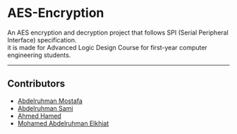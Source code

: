 # AES-Encryption

An AES encryption and decryption project that follows SPI (Serial Peripheral Interface) specification.  
it is made for Advanced Logic Design Course for first-year computer engineering students.

---

## Contributors

- [Abdelruhman Mostafa](https://github.com/Abdulrahman-Mostafa10)
- [Abdelruhman Sami](https://github.com/AbdelruhmanSamy)
- [Ahmed Hamed](https://github.com/AhmedHamed3699)
- [Mohamed Abdelruhman Elkhiat](https://github.com/Elkhiat15)
